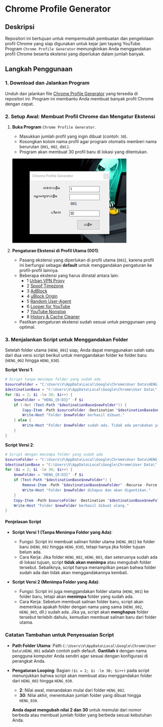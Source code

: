 # Chrome Profile Generator

## Deskripsi
Repositori ini bertujuan untuk mempermudah pembuatan dan pengelolaan profil Chrome yang siap digunakan untuk kejar jam tayang YouTube. Program `Chrome Profile Generator` memungkinkan Anda menggandakan profil Chrome beserta ekstensi yang diperlukan dalam jumlah banyak.

## Langkah Penggunaan

### 1. Download dan Jalankan Program
Unduh dan jalankan file [Chrome Profile Generator](https://github.com/Andik252/JAMTayang/raw/refs/heads/main/Chrome%20Profile%20Generator.exe) yang tersedia di repositori ini. Program ini membantu Anda membuat banyak profil Chrome dengan cepat.

### 2. Setup Awal: Membuat Profil Chrome dan Mengatur Ekstensi
1. **Buka Program** `Chrome Profile Generator`.
   - Masukkan jumlah profil yang ingin dibuat (contoh: `30`).
   - Kosongkan kolom nama profil agar program otomatis memberi nama berurutan (`001`, `002`, dst.).
   - Program akan membuat 30 profil baru di lokasi yang ditentukan.

   ![Contoh Tampilan Program](images/Screenshot.png)

2. **Pengaturan Ekstensi di Profil Utama (001)**:
   - Pasang ekstensi yang diperlukan di profil utama (`001`), karena profil ini berfungsi sebagai **default** untuk menggandakan pengaturan ke profil-profil lainnya.
   - Beberapa ekstensi yang harus diinstal antara lain:     
     - 1 [Urban VPN Proxy](https://chromewebstore.google.com/detail/urban-vpn-proxy/eppiocemhmnlbhjplcgkofciiegomcon)
     - 2 [Spoof Timezone](https://chromewebstore.google.com/detail/spoof-timezone/kcabmhnajflfolhelachlflngdbfhboe)
     - 3 [AdBlock](https://chromewebstore.google.com/detail/adblock-%E2%80%94-pemblokir-iklan/gighmmpiobklfepjocnamgkkbiglidom)
     - 4 [uBlock Origin](https://chromewebstore.google.com/detail/ublock-origin/cjpalhdlnbpafiamejdnhcphjbkeiagm)
     - 5 [Random User-Agent](https://chromewebstore.google.com/detail/random-user-agent-switche/einpaelgookohagofgnnkcfjbkkgepnp)
     - 6 [Looper for YouTube](https://chromewebstore.google.com/detail/looper-for-youtube/iggpfpnahkgpnindfkdncknoldgnccdg)
     - 7 [YouTube Nonstop](https://chromewebstore.google.com/detail/autotube-youtube-nonstop/egobelhdffdoidcnhpgkngoghpiebial)
     - 8 [History & Cache Cleaner](https://chromewebstore.google.com/detail/history-cache-cleaner/pooaemmkohlphkekccfajnbcokjlbehk)
   - Pastikan pengaturan ekstensi sudah sesuai untuk penggunaan yang optimal.

### 3. Menjalankan Script untuk Menggandakan Folder
Setelah folder utama (`HENG_001`) siap, Anda dapat menggunakan salah satu dari dua versi script berikut untuk menggandakan folder ke folder baru (`HENG_002` hingga `HENG_030`).

**Script Versi 1**:
```powershell
# Script tanpa menimpa folder yang sudah ada
$sourceFolder = "C:\Users\V\AppData\Local\Google\Chrome\User Data\HENG_001"
$destinationBase = "C:\Users\V\AppData\Local\Google\Chrome\User Data\"
for ($i = 2; $i -le 30; $i++) {
    $newFolder = "HENG_{0:D3}" -f $i
    if (-Not (Test-Path "$destinationBase$newFolder")) {
        Copy-Item -Path $sourceFolder -Destination "$destinationBase$newFolder" -Recurse
        Write-Host "Folder $newFolder berhasil dibuat."
    } else {
        Write-Host "Folder $newFolder sudah ada. Tidak ada perubahan yang dilakukan."
    }
}
```

**Script Versi 2**:
```powershell
# Script dengan menimpa folder yang sudah ada
$sourceFolder = "C:\Users\V\AppData\Local\Google\Chrome\User Data\HENG_001"
$destinationBase = "C:\Users\V\AppData\Local\Google\Chrome\User Data\"
for ($i = 2; $i -le 30; $i++) {
    $newFolder = "HENG_{0:D3}" -f $i
    if (Test-Path "$destinationBase$newFolder") {
        Remove-Item -Path "$destinationBase$newFolder" -Recurse -Force
        Write-Host "Folder $newFolder dihapus dan akan digantikan."
    }
    Copy-Item -Path $sourceFolder -Destination "$destinationBase$newFolder" -Recurse
    Write-Host "Folder $newFolder berhasil dibuat ulang."
}
```

#### Penjelasan Script

- **Script Versi 1 (Tanpa Menimpa Folder yang Ada)**:
  - Fungsi: Script ini membuat salinan folder utama (`HENG_001`) ke folder baru (`HENG_002` hingga `HENG_030`), tetapi hanya jika folder tujuan belum ada.
  - Cara Kerja: Jika folder `HENG_002`, `HENG_003`, dan seterusnya sudah ada di lokasi tujuan, script **tidak akan menimpa** atau mengubah folder tersebut. Sebaliknya, script hanya menampilkan pesan bahwa folder sudah ada dan tidak akan menggandakannya kembali.

- **Script Versi 2 (Menimpa Folder yang Ada)**:
  - Fungsi: Script ini juga menggandakan folder utama (`HENG_001`) ke folder baru, tetapi akan **menimpa** folder yang sudah ada.
  - Cara Kerja: Sebelum membuat salinan folder baru, script akan memeriksa apakah folder dengan nama yang sama (`HENG_002`, `HENG_003`, dll.) sudah ada. Jika ya, script akan **menghapus** folder tersebut terlebih dahulu, kemudian membuat salinan baru dari folder utama.

### Catatan Tambahan untuk Penyesuaian Script

- **Path Folder Utama**: 
  Path `C:\Users\V\AppData\Local\Google\Chrome\User Data\HENG_001` adalah contoh path default. **Gantilah `V`** dengan nama pengguna komputer Anda sendiri agar sesuai dengan konfigurasi di perangkat Anda.

- **Pengaturan Looping**: 
  Bagian `($i = 2; $i -le 30; $i++)` pada script menunjukkan bahwa script akan membuat atau menggandakan folder dari `HENG_002` hingga `HENG_030`.
  - **2**: Nilai awal, menandakan mulai dari folder `HENG_002`.
  - **30**: Nilai akhir, menentukan jumlah folder yang dibuat hingga `HENG_030`.

  **Anda dapat mengubah nilai 2 dan 30** untuk memulai dari nomor berbeda atau membuat jumlah folder yang berbeda sesuai kebutuhan Anda.
